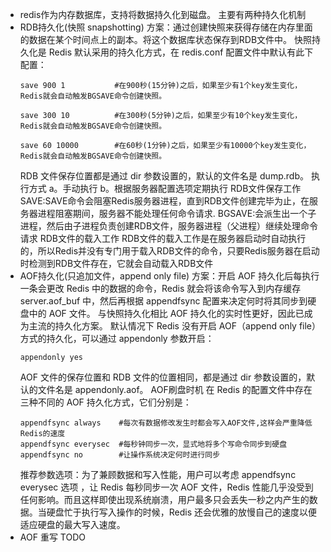 - redis作为内存数据库，支持将数据持久化到磁盘。
  主要有两种持久化机制
- RDB持久化(快照 snapshotting)
  方案：通过创建快照来获得存储在内存里面的数据在某个时间点上的副本。将这个数据库状态保存到RDB文件中。
  快照持久化是 Redis 默认采用的持久化方式，在 redis.conf 配置文件中默认有此下配置：
  ```
  save 900 1           #在900秒(15分钟)之后，如果至少有1个key发生变化，Redis就会自动触发BGSAVE命令创建快照。
  
  save 300 10          #在300秒(5分钟)之后，如果至少有10个key发生变化，Redis就会自动触发BGSAVE命令创建快照。
  
  save 60 10000        #在60秒(1分钟)之后，如果至少有10000个key发生变化，Redis就会自动触发BGSAVE命令创建快照。
  ```
  RDB 文件保存位置都是通过 dir 参数设置的，默认的文件名是 dump.rdb。
  执行方式
  a。手动执行
  b。根据服务器配置选项定期执行
  RDB文件保存工作
  SAVE:SAVE命令会阻塞Redis服务器进程，直到RDB文件创建完毕为止，在服务器进程阻塞期间，服务器不能处理任何命令请求.
  BGSAVE:会派生出一个子进程，然后由子进程负责创建RDB文件，服务器进程（父进程）继续处理命令请求
  RDB文件的载入工作
  RDB文件的载入工作是在服务器启动时自动执行的，所以Redis并没有专门用于载入RDB文件的命令，只要Redis服务器在启动时检测到RDB文件存在，它就会自动载入RDB文件
- AOF持久化(只追加文件，append only file)
  方案：开启 AOF 持久化后每执行一条会更改 Redis 中的数据的命令，Redis 就会将该命令写入到内存缓存 server.aof_buf 中，然后再根据 appendfsync 配置来决定何时将其同步到硬盘中的 AOF 文件。
  与快照持久化相比
  AOF 持久化的实时性更好，因此已成为主流的持久化方案。
  默认情况下 Redis 没有开启 AOF（append only file）方式的持久化，可以通过 appendonly 参数开启：
  ```
  appendonly yes
  ```
  AOF 文件的保存位置和 RDB 文件的位置相同，都是通过 dir 参数设置的，默认的文件名是 appendonly.aof。
  AOF刷盘时机
  在 Redis 的配置文件中存在三种不同的 AOF 持久化方式，它们分别是：
  ```
  appendfsync always    #每次有数据修改发生时都会写入AOF文件,这样会严重降低Redis的速度
  appendfsync everysec  #每秒钟同步一次，显式地将多个写命令同步到硬盘
  appendfsync no        #让操作系统决定何时进行同步
  ```
  推荐参数选项：为了兼顾数据和写入性能，用户可以考虑 appendfsync everysec 选项 ，让 Redis 每秒同步一次 AOF 文件，Redis 性能几乎没受到任何影响。而且这样即使出现系统崩溃，用户最多只会丢失一秒之内产生的数据。当硬盘忙于执行写入操作的时候，Redis 还会优雅的放慢自己的速度以便适应硬盘的最大写入速度。
- AOF 重写
  TODO